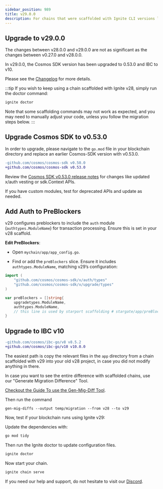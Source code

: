 ```yaml
---
sidebar_position: 989
title: v29.0.0
description: For chains that were scaffolded with Ignite CLI versions lower than v29.0.0 changes are required to use Ignite CLI v29.0.0
---
```


## Upgrade to v29.0.0

The changes between v28.0.0 and v29.0.0 are not as significant as the changes between v0.27.0 and v28.0.0.

In v29.0.0, the Cosmos SDK version has been upgraded to 0.53.0 and IBC to v10.

Please see the [Changelog](https://github.com/ignite/cli/commit/1b7f19f08d0fa91e3ae71b4b37b8bb4171a9e320#diff-b027e7b11ff55b21dd50b32abcbdd35d95be87a889f0f6562417fbf0995d402a) for more details.

:::tip
If you wish to keep using a chain scaffolded with Ignite v28, simply run the doctor command:

```bash
ignite doctor
```

Note that some scaffolding commands may not work as expected, and you may need to manually adjust your code, unless you follow the migration steps below.
:::

## Upgrade Cosmos SDK to v0.53.0

In order to upgrade, please navigate to the `go.mod` file in your blockchain directory and replace an earlier Cosmos-SDK version with v0.53.0.

```diff
-github.com/cosmos/cosmos-sdk v0.50.0
+github.com/cosmos/cosmos-sdk v0.53.0
```

Review the [Cosmos SDK v0.53.0 release notes](https://github.com/cosmos/cosmos-sdk/releases/tag/v0.53.0) for changes like updated x/auth vesting or sdk.Context APIs.

If you have custom modules, test for deprecated APIs and update as needed.

## Add Auth to PreBlockers

v29 configures preblockers to include the `auth` module (`authtypes.ModuleName`) for transaction processing. Ensure this is set in your v28 scaffold.

**Edit PreBlockers**:

- Open `mychain/app/app_config.go`.

- Find or add the `preBlockers` slice. Ensure it includes `authtypes.ModuleName`, matching v29’s configuration:

```go
import (
	"github.com/cosmos/cosmos-sdk/x/auth/types"
	"github.com/cosmos/cosmos-sdk/x/upgrade/types"
)

var preBlockers = []string{
	upgradetypes.ModuleName,
	authtypes.ModuleName,
	// this line is used by starport scaffolding # stargate/app/preBlockers
}
```

## Upgrade to IBC v10

```diff
-github.com/cosmos/ibc-go/v8 v8.5.2
+github.com/cosmos/ibc-go/v10 v10.0.0
```

The easiest path is copy the relevant files in the `app` directory from a chain scaffolded with v29 into your old v28 project, in case you did not modify anything in there.

In case you want to see the entire difference with scaffolded chains, use our "Generate Migration Difference" Tool.

[Checkout the Guide To use the Gen-Mig-Diff Tool](https://tutorials.ignite.com/guide-to-use-gen-mig-diffs-for/).

Then run the command

`gen-mig-diffs --output temp/migration --from v28 --to v29`

Now, test if your blockchain runs using Ignite v29:

Update the dependencies with:

```bash
go mod tidy
```

Then run the Ignite doctor to update configuration files.

```bash
ignite doctor
```

Now start your chain.

```bash
ignite chain serve
```

If you need our help and support, do not hesitate to visit our [Discord](https://discord.com/invite/ignitecli).
